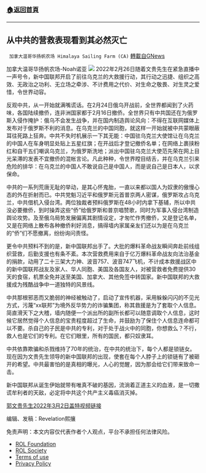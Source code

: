 ###  [:house:返回首頁](https://github.com/ourhimalayas/txt)
---


## 从中共的营救表现看到其必然灭亡
` 加拿大温哥华扬帆农场 Himalaya Sailing Farm (CA)` [轉載自GNews](https://gnews.org/zh-hans/2122106/)

加拿大温哥华扬帆农场-Noah诺亚
![](https://assets.gnews.org/wp-content/uploads/2022/03/Rescue.png)
2022年2月26日随着文贵先生在紧急直播中一声号令，新中国联邦开启了前往乌克兰的大救援行动，其行动之迅捷、组织之高效、无政治之功利、无立场之牵涉、不计费用之代价、对生命之敬畏、对生灵之爱惜，令世界动容。

反观中共，从一开始就满嘴谎话。在2月24日俄乌开战前，全世界都闻到了火药味，各国陆续撤侨，连非洲国家都于2月16日撤侨。全世界只有中共国还在为俄罗斯入侵作掩护：俄乌不会发生战争，并在国内制造舆论风向：不得在互联网媒体上发布对于俄罗斯不利的消息。在乌克兰的中国同胞，就这样一开始就被中共蒙眼蔽耳往死路上狂奔。中共不失时机展示一下其无能：中国驻乌克兰大使馆让在乌克兰的中国人在车身明显处贴上五星红旗；在开战后才登记撤侨名单；在网络上裹挟粉红和自干五们嘲讽乌克兰，为俄罗斯洗地；派出中国驻乌克兰大使范先荣在网上目光呆滞的发表不宜撤侨的混帐言论。凡此种种，令世界瞠目结舌，并在乌克兰引来危险的排华：在乌克兰的中国人不敢说自己是中国人，而是说自己是日本人，以求保命。

中共的一系列荒唐无耻的举动，是其心怀鬼胎，一直以来都以国人为奴隶的傲慢心态的外在折射而已。中共党魁习近平和俄罗斯元首普京两人密谋，俄罗斯攻占乌克兰，中共借机入侵台湾。两位独裁者预料俄罗斯在48小时内拿下基辅，所以中共没必要撤侨，到时操弄这些“侨”给俄罗斯和普京唱赞歌，同时为军事入侵台湾制造舆论攻势。及至俄乌局势发展偏离其剧情设定，才匆忙作秀撤侨，又是登记名单，又是在网络上散布各种撤侨利好消息，搞得墙内家属亲友们还以为是在乌克兰的“侨”们不愿撤离，纷纷询问责怪。

更令中共预料不到的是，新中国联邦出手了。大批的爆料革命战友瞬间奔赴前线组织营救，后勤支援也有条不紊。本次营救费用来自于亿万爆料革命战友向法治基金的捐款，动用了二十三架大力神、波音757、波音747飞机，不计成本救援战区中的新中国联邦战友及家人、华人同胞、美国及各国友人，对被营救者免费提供30天的食宿，机票全免并送至美国、加拿大、其他免签中转国家。新中国联邦的大救援成为残酷战争中一道独特的风景线。

中共那根邪恶而又脆弱的神经被触动了，启动了宣传机器，采用躲躲闪闪的不见光方式，污蔑“xx联邦”为境外反华势力的诈骗集团，称其救援是为了套取个人信息。简直滑天下之大稽，墙内随便一个派出所的副所长都可以随意调取个人信息，这时候它居然觉得个人信息的宝贵程度超过了生命，并鼓励为了保住个人信息连命都可以不要。杀自己的子民是中共的专利，对于处于战火中的同胞，你想救么？不行，救人也是它们的专利。在它们眼里，所有的国民，都只奴隶耳。

中共依靠欺骗和杀戮维持了70年的统治，在中共的统治下，每个人都是锁链女。现在因为文贵先生领导的新中国联邦的出现，使套在每个人脖子上的锁链有了被砸开的希望。中共最害怕的是真相的曝光，人心的觉醒，因为那会给它们带来致命一击。

新中国联邦从诞生伊始就带有唯真不破的基因，流淌着正道主义的血液，是一切撒谎牟利者的天敌，必定将中共这个共产主义毒癌消灭掉。

[郭文贵先生2022年3月2日盖特视频链接](https://gettr.com/streaming/pxru0n55ba)

编辑、发稿：Revelation熙攘

 

免责声明：本文内容仅代表作者个人观点，平台不承担任何法律风险。

- [ROL Foundation](https://rolfoundation.org/)
- [ROL Society](https://rolsociety.org/)
- [Terms of use](https://gnews.org/terms-of-use-3/)
- [Privacy Policy](https://gnews.org/privacy-policy/)
